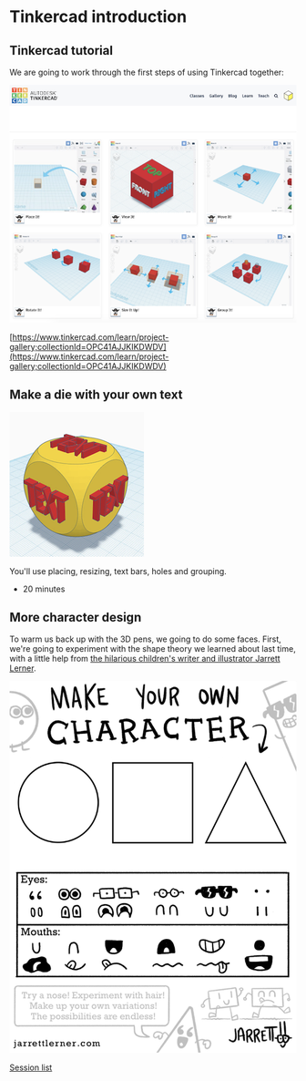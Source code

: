 # Tinkercad introduction

## Tinkercad tutorial

We are going to work through the first steps of using Tinkercad together:

![Tinkercad Tutorials](../assets/TinkercadTutorials.png)

[https://www.tinkercad.com/learn/project-gallery;collectionId=OPC41AJJKIKDWDV](https://www.tinkercad.com/learn/project-gallery;collectionId=OPC41AJJKIKDWDV)

## Make a die with your own text

![Tinkercad Die](../assets/TinkercadDie.png)

You'll use placing, resizing, text bars, holes and grouping.

* 20 minutes

## More character design

To warm us back up with the 3D pens, we going to do some faces. First, we're going to experiment with the shape theory we learned about last time, with a little help from [the hilarious children's writer and illustrator Jarrett Lerner](https://jarrettlerner.com/activities/).

![Character design using three base shapes and a variety of eyes and mouths](../assets/character_design_eyes_mouths.jpg)

[Session list](../session_list)
